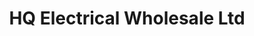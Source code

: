 ---
title: "HQ Electrical Wholesale Ltd"
url: /donabate/hq-electrical-wholesale-ltd/
shop: electrical
---